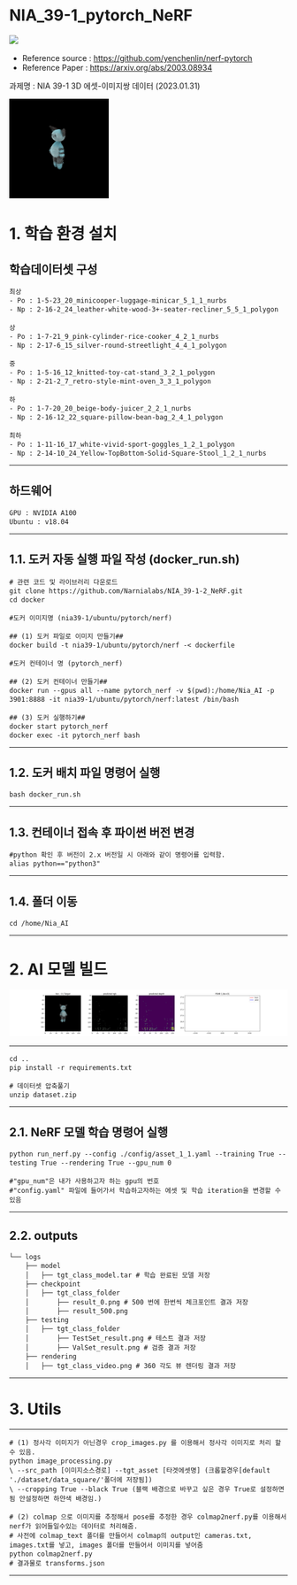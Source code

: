 # NIA_39-1_pytorch_NeRF
<img src='https://blog.kakaocdn.net/dn/cjJsR4/btrJSl8v7Rp/pV2c7fk9KVqzQouX6EH6z0/img.png'>

- Reference source : https://github.com/yenchenlin/nerf-pytorch
- Reference Paper : https://arxiv.org/abs/2003.08934

과제명 : NIA 39-1 3D 에셋-이미지쌍 데이터 (2023.01.31)

<img src="logs/rendering/1-5-16_12_knitted-toy-cat-stand_3_2_1_polygon_video.gif">

# 1. 학습 환경 설치

학습데이터셋 구성
---------------------------------
	최상
	- Po : 1-5-23_20_minicooper-luggage-minicar_5_1_1_nurbs
	- Np : 2-16-2_24_leather-white-wood-3+-seater-recliner_5_5_1_polygon

	상
	- Po : 1-7-21_9_pink-cylinder-rice-cooker_4_2_1_nurbs
	- Np : 2-17-6_15_silver-round-streetlight_4_4_1_polygon

	중
	- Po : 1-5-16_12_knitted-toy-cat-stand_3_2_1_polygon
	- Np : 2-21-2_7_retro-style-mint-oven_3_3_1_polygon 
	
	하
	- Po : 1-7-20_20_beige-body-juicer_2_2_1_nurbs
	- Np : 2-16-12_22_square-pillow-bean-bag_2_4_1_polygon

	최하
	- Po : 1-11-16_17_white-vivid-sport-goggles_1_2_1_polygon
	- Np : 2-14-10_24_Yellow-TopBottom-Solid-Square-Stool_1_2_1_nurbs
----------------------------------

하드웨어
---------------------------------
	GPU : NVIDIA A100
	Ubuntu : v18.04
---------------------------------


1.1. 도커 자동 실행 파일 작성 (docker_run.sh)
---------------------------------
	# 관련 코드 및 라이브러리 다운로드
	git clone https://github.com/Narnialabs/NIA_39-1-2_NeRF.git
	cd docker
	
	#도커 이미지명 (nia39-1/ubuntu/pytorch/nerf)
	
	## (1) 도커 파일로 이미지 만들기## 
	docker build -t nia39-1/ubuntu/pytorch/nerf -< dockerfile
	
	#도커 컨테이너 명 (pytorch_nerf)
	
	## (2) 도커 컨테이너 만들기## 
	docker run --gpus all --name pytorch_nerf -v $(pwd):/home/Nia_AI -p 3901:8888 -it nia39-1/ubuntu/pytorch/nerf:latest /bin/bash
	
	## (3) 도커 실행하기##
	docker start pytorch_nerf
	docker exec -it pytorch_nerf bash
---------------------------------

1.2. 도커 배치 파일 명령어 실행
---------------------------------
	bash docker_run.sh
---------------------------------

1.3. 컨테이너 접속 후 파이썬 버전 변경 
---------------------------------
	#python 확인 후 버전이 2.x 버전일 시 아래와 같이 명령어를 입력함.
	alias python=="python3"
---------------------------------

1.4. 폴더 이동 
---------------------------------
	cd /home/Nia_AI
---------------------------------

# 2. AI 모델 빌드

<img src="logs/ckpt_1-5-16_12_knitted-toy-cat-stand_3_2_1_polygon.gif">

---------------------------------
	cd ..
	pip install -r requirements.txt

	# 데이터셋 압축풀기
	unzip dataset.zip
---------------------------------

2.1. NeRF 모델 학습 명령어 실행
---------------------------------
	python run_nerf.py --config ./config/asset_1_1.yaml --training True --testing True --rendering True --gpu_num 0 
	
	#"gpu_num"은 내가 사용하고자 하는 gpu의 번호
	#"config.yaml" 파일에 들어가서 학습하고자하는 에셋 및 학습 iteration을 변경할 수 있음 
---------------------------------

2.2. outputs
---------------------------------

	└── logs
	    ├── model
	    │   ├── tgt_class_model.tar # 학습 완료된 모델 저장
	    ├── checkpoint
	    │   ├── tgt_class_folder
	    │       ├── result_0.png # 500 번에 한번씩 체크포인트 결과 저장
	    │       ├── result_500.png
	    ├── testing
	    │   ├── tgt_class_folder
	    │       ├── TestSet_result.png # 테스트 결과 저장
	    │       ├── ValSet_result.png # 검증 결과 저장
	    ├── rendering
	    │   ├── tgt_class_video.png # 360 각도 뷰 렌더링 결과 저장

---------------------------------


# 3. Utils
---------------------------------
	# (1) 정사각 이미지가 아닌경우 crop_images.py 를 이용해서 정사각 이미지로 처리 할 수 있음.
	python image_processing.py 
	\ --src_path [이미지소스경로] --tgt_asset [타겟에셋명] (크롭할경우[default './dataset/data_square/'폴더에 저장됨]) 
	\ --cropping True --black True (블랙 배경으로 바꾸고 싶은 경우 True로 설정하면됨 안설정하면 하얀색 배경임.)
	
	# (2) colmap 으로 이미지를 추정해서 pose를 추정한 경우 colmap2nerf.py를 이용해서 nerf가 읽어들일수있는 데이터로 처리해줌.
	# 사전에 colmap_text 폴더를 만들어서 colmap의 output인 cameras.txt, images.txt를 넣고, images 폴더를 만들어서 이미지를 넣어줌
	python colmap2nerf.py 
	# 결과물로 transforms.json
	
	
---------------------------------
